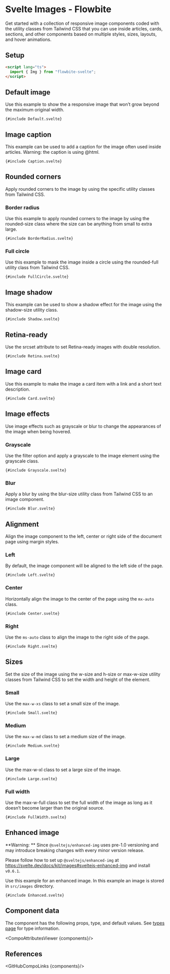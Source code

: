 # Svelte Images - Flowbite


Get started with a collection of responsive image components coded with the utility classes from Tailwind CSS that you can use inside articles, cards, sections, and other components based on multiple styles, sizes, layouts, and hover animations.

## Setup

```html
<script lang="ts">
  import { Img } from "flowbite-svelte";
</script>
```

## Default image

Use this example to show the a responsive image that won’t grow beyond the maximum original width.

```svelte
{#include Default.svelte}
```

## Image caption

This example can be used to add a caption for the image often used inside articles. <Badge large>Warning: the caption is using @html.</Badge>

```svelte
{#include Caption.svelte}
```

## Rounded corners

Apply rounded corners to the image by using the specific utility classes from Tailwind CSS.

### Border radius

Use this example to apply rounded corners to the image by using the rounded-size class where the size can be anything from small to extra large.

```svelte
{#include BorderRadius.svelte}
```

### Full circle

Use this example to mask the image inside a circle using the rounded-full utility class from Tailwind CSS.

```svelte
{#include FullCircle.svelte}
```

## Image shadow

This example can be used to show a shadow effect for the image using the shadow-size utility class.

```svelte
{#include Shadow.svelte}
```

## Retina-ready

Use the srcset attribute to set Retina-ready images with double resolution.

```svelte
{#include Retina.svelte}
```

## Image card

Use this example to make the image a card item with a link and a short text description.

```svelte
{#include Card.svelte}
```

## Image effects

Use image effects such as grayscale or blur to change the appearances of the image when being hovered.

### Grayscale

Use the filter option and apply a grayscale to the image element using the grayscale class.

```svelte
{#include Grayscale.svelte}
```

### Blur

Apply a blur by using the blur-size utility class from Tailwind CSS to an image component.

```svelte
{#include Blur.svelte}
```

## Alignment

Align the image component to the left, center or right side of the document page using margin styles.

### Left

By default, the image component will be aligned to the left side of the page.

```svelte
{#include Left.svelte}
```

### Center

Horizontally align the image to the center of the page using the `mx-auto` class.

```svelte
{#include Center.svelte}
```

### Right

Use the `ms-auto` class to align the image to the right side of the page.

```svelte
{#include Right.svelte}
```

## Sizes

Set the size of the image using the w-size and h-size or max-w-size utility classes from Tailwind CSS to set the width and height of the element.

### Small

Use the `max-w-xs` class to set a small size of the image.

```svelte
{#include Small.svelte}
```

### Medium

Use the `max-w-md` class to set a medium size of the image.

```svelte
{#include Medium.svelte}
```

### Large

Use the max-w-xl class to set a large size of the image.

```svelte
{#include Large.svelte}
```

### Full width

Use the max-w-full class to set the full width of the image as long as it doesn’t become larger than the original source.

```svelte
{#include FullWidth.svelte}
```

## Enhanced image

**Warning: ** Since `@sveltejs/enhanced-img` uses pre-1.0 versioning and may introduce breaking changes with every minor version release.

Please follow how to set up `@sveltejs/enhanced-img` at https://svelte.dev/docs/kit/images#sveltejs-enhanced-img and install `v0.6.1`.

Use this example for an enhanced image. In this example an image is stored in `src/images` directory.

```svelte
{#include Enhanced.svelte}
```

## Component data

The component has the following props, type, and default values. See [types page](/docs/pages/typescript) for type information.

<CompoAttributesViewer {components}/>

## References

<GitHubCompoLinks {components}/>
